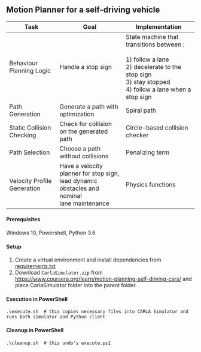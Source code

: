 ## Motion Planner for a self-driving vehicle

| Task                        | Goal                                                                                               | Implementation                                                                                                                                              |
|-----------------------------|----------------------------------------------------------------------------------------------------|-------------------------------------------------------------------------------------------------------------------------------------------------------------|
| Behaviour Planning Logic    | Handle a stop sign                                                                                 | State machine that transitions between :<br> <br>1) follow a lane<br>2) decelerate to the stop sign<br>3) stay stopped<br>4) follow a lane when a stop sign |
| Path Generation             | Generate a path with optimization                                                                  | Spiral path                                                                                                                                                 |
| Static Collision Checking   | Check for collision on the generated path                                                          | Circle-based collision checker                                                                                                                              |
| Path Selection              | Choose a path without collisions                                                                   | Penalizing term                                                                                                                                             |
| Velocity Profile Generation | Have a velocity planner for stop sign,<br> lead dynamic obstacles and nominal<br> lane maintenance | Physics functions                                                                                                                                           |

#### Prerequisites
Windows 10, Powershell, Python 3.6

#### Setup
1. Create a virtual environment and install dependencies from [requirements.txt](requirements.txt)
2. Download `CarlaSimulator.zip` from https://www.coursera.org/learn/motion-planning-self-driving-cars/ and place CarlaSimulator folder into the parent folder.

#### Execution in PowerShell
```shell script
.\execute.sh  # this copies necessary files into CARLA Simulator and runs both simulator and Python client
```

#### Cleanup in PowerShell
```shell script
.\cleanup.sh  # this undo's execute.ps1
```